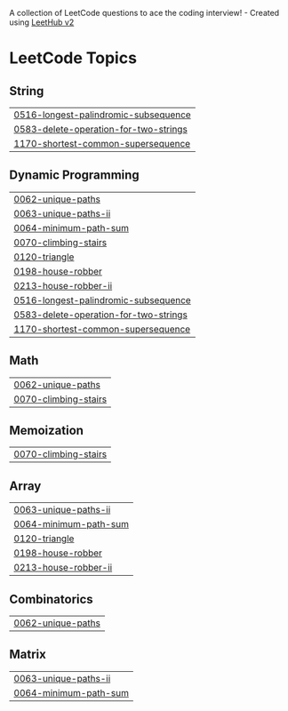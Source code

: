 A collection of LeetCode questions to ace the coding interview! - Created using [LeetHub v2](https://github.com/arunbhardwaj/LeetHub-2.0)
<!---LeetCode Topics Start-->
# LeetCode Topics
## String
|  |
| ------- |
| [0516-longest-palindromic-subsequence](https://github.com/enpvivek/leetcode/tree/master/0516-longest-palindromic-subsequence) |
| [0583-delete-operation-for-two-strings](https://github.com/enpvivek/leetcode/tree/master/0583-delete-operation-for-two-strings) |
| [1170-shortest-common-supersequence](https://github.com/enpvivek/leetcode/tree/master/1170-shortest-common-supersequence) |
## Dynamic Programming
|  |
| ------- |
| [0062-unique-paths](https://github.com/enpvivek/leetcode/tree/master/0062-unique-paths) |
| [0063-unique-paths-ii](https://github.com/enpvivek/leetcode/tree/master/0063-unique-paths-ii) |
| [0064-minimum-path-sum](https://github.com/enpvivek/leetcode/tree/master/0064-minimum-path-sum) |
| [0070-climbing-stairs](https://github.com/enpvivek/leetcode/tree/master/0070-climbing-stairs) |
| [0120-triangle](https://github.com/enpvivek/leetcode/tree/master/0120-triangle) |
| [0198-house-robber](https://github.com/enpvivek/leetcode/tree/master/0198-house-robber) |
| [0213-house-robber-ii](https://github.com/enpvivek/leetcode/tree/master/0213-house-robber-ii) |
| [0516-longest-palindromic-subsequence](https://github.com/enpvivek/leetcode/tree/master/0516-longest-palindromic-subsequence) |
| [0583-delete-operation-for-two-strings](https://github.com/enpvivek/leetcode/tree/master/0583-delete-operation-for-two-strings) |
| [1170-shortest-common-supersequence](https://github.com/enpvivek/leetcode/tree/master/1170-shortest-common-supersequence) |
## Math
|  |
| ------- |
| [0062-unique-paths](https://github.com/enpvivek/leetcode/tree/master/0062-unique-paths) |
| [0070-climbing-stairs](https://github.com/enpvivek/leetcode/tree/master/0070-climbing-stairs) |
## Memoization
|  |
| ------- |
| [0070-climbing-stairs](https://github.com/enpvivek/leetcode/tree/master/0070-climbing-stairs) |
## Array
|  |
| ------- |
| [0063-unique-paths-ii](https://github.com/enpvivek/leetcode/tree/master/0063-unique-paths-ii) |
| [0064-minimum-path-sum](https://github.com/enpvivek/leetcode/tree/master/0064-minimum-path-sum) |
| [0120-triangle](https://github.com/enpvivek/leetcode/tree/master/0120-triangle) |
| [0198-house-robber](https://github.com/enpvivek/leetcode/tree/master/0198-house-robber) |
| [0213-house-robber-ii](https://github.com/enpvivek/leetcode/tree/master/0213-house-robber-ii) |
## Combinatorics
|  |
| ------- |
| [0062-unique-paths](https://github.com/enpvivek/leetcode/tree/master/0062-unique-paths) |
## Matrix
|  |
| ------- |
| [0063-unique-paths-ii](https://github.com/enpvivek/leetcode/tree/master/0063-unique-paths-ii) |
| [0064-minimum-path-sum](https://github.com/enpvivek/leetcode/tree/master/0064-minimum-path-sum) |
<!---LeetCode Topics End-->